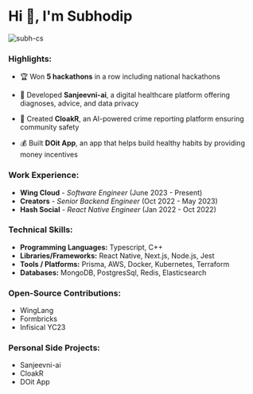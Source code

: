# Hi 👋, I'm Subhodip
<p align="left">
    <img
        src="https://komarev.com/ghpvc/?username=subh-cs&label=PROFILE+VIEWS&color=blue&style=flat"
        alt="subh-cs"
    />
</p>

### Highlights:

- :trophy: Won **5 hackathons** in a row including national hackathons

- :hospital: Developed **Sanjeevni-ai**, a digital healthcare platform offering diagnoses, advice, and data privacy

- :police_officer: Created **CloakR**, an AI-powered crime reporting platform ensuring community safety

- :moneybag: Built **DOit App**, an app that helps build healthy habits by providing money incentives

### Work Experience:

- **Wing Cloud** - *Software Engineer* (June 2023 - Present) 
- **Creators** - *Senior Backend Engineer* (Oct 2022 - May 2023)
- **Hash Social** - *React Native Engineer* (Jan 2022 - Oct 2022) 
  
### Technical Skills:

- **Programming Languages:** Typescript, C++
- **Libraries/Frameworks:** React Native, Next.js, Node.js, Jest
- **Tools / Platforms:** Prisma, AWS, Docker, Kubernetes, Terraform
- **Databases:** MongoDB, PostgresSql, Redis, Elasticsearch

### Open-Source Contributions:

- WingLang  
- Formbricks
- Infisical YC23

### Personal Side Projects:

- Sanjeevni-ai
- CloakR 
- DOit App

